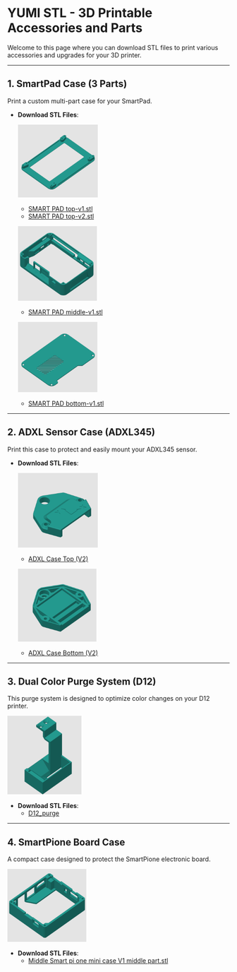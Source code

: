 # **YUMI STL - 3D Printable Accessories and Parts**

Welcome to this page where you can download STL files to print various accessories and upgrades for your 3D printer.

---

## **1. SmartPad Case (3 Parts)**

Print a custom multi-part case for your SmartPad.

- **Download STL Files**: 

  ![SMART PAD top-v1](../../img/Yumi_stl/Yumi_SmartPad/Smart_Pad_Top-v1.png)
  - [SMART PAD top-v1.stl](<../../stl/yumi_SmartPad/SMART PAD top-v1.stl>)
  - [SMART PAD top-v2.stl](<../../stl/yumi_SmartPad/SMART PAD top-v2.stl>) 

  ![SMART PAD middle-v1](../../img/Yumi_stl/Yumi_SmartPad/Smart_Pad_middle-v1.png)
  - [SMART PAD middle-v1.stl](<../../stl/yumi_SmartPad/SMART PAD middle-v1.stl>)

  ![SMART PAD bottom-v1](../../img/Yumi_stl/Yumi_SmartPad/Smart_Pad_bottom-v1.png)
  - [SMART PAD bottom-v1.stl](<../../stl/yumi_SmartPad/SMART PAD bottom-v1.stl>)

---

## **2. ADXL Sensor Case (ADXL345)**

Print this case to protect and easily mount your ADXL345 sensor.

- **Download STL Files**:  

  ![ADXL Case Top (V2)](../../img/Yumi_stl/Yumi_Adxl/Yumi_Adxl_Case_Top-v2.png)
  - [ADXL Case Top (V2)](<../../stl/yumi_adxl/yumi-adxl case down-V2.stl>)

  ![ADXL Case Bottom (V2)](../../img/Yumi_stl/Yumi_Adxl/Yumi_Adxl_Case_Down-v2.png)
  - [ADXL Case Bottom (V2)](<../../stl/yumi_adxl/yumi-adxl case down-V2.stl>)

---

## **3. Dual Color Purge System (D12)**

This purge system is designed to optimize color changes on your D12 printer.

![D12_purge](../../img/Yumi_stl/D12_Purge/D12_Purge.png)

- **Download STL Files**:  
    - [D12_purge](../../stl/D12_purge/PURGE_D12_v2.stl)

---

## **4. SmartPione Board Case**

A compact case designed to protect the SmartPione electronic board.

![Smart Pi ONE - Case Middle v1](../../img/Yumi_stl/Yumi_SmartCase/Smart_pi_one_mini_case_middle_v1.png)

- **Download STL Files**:  
    - [Middle Smart pi one mini case V1 middle part.stl](<../../stl/yumi_SmartCase/Smart_pi_one/Smart pi one mini case V1 middle part.stl>)


